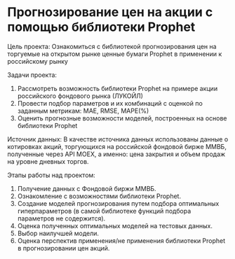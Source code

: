 # Прогнозирование цен на акции с помощью библиотеки Prophet

Цель проекта: 
Ознакомиться с библиотекой прогнозирования цен на торгуемые на открытом рынке ценные бумаги Prophet в применении к российскому рынку

Задачи проекта: 
1. Рассмотреть возможность библиотеки Prophet на примере акции российского фондового рынка (ЛУКОЙЛ)
2. Провести подбор параметров и их комбинаций с оценкой по заданным метрикам: MAE, RMSE, MAPE(%)
3. Оценить прогнозные возможности моделей, построенных на основе библиотеки Prophet

Источник данных: 
В качестве источника данных использованы данные о котировках акций, торгующихся на российской фондовой бирже ММВБ, полученные через API MOEX, 
а именно: цена закрытия и объем продаж на уровне дневных торгов.

Этапы работы над проектом:
1. Получение данных с Фондовой биржи ММВБ.
2. Ознакомление с возможностями библиотеки Prophet.
3. Создание моделей прогнозирования путем подбора оптимальных гиперпараметров (в самой библиотеке функций подбора параметров не содержится).
4. Оценка полученных оптимальных моделей на тестовых данных.
5. Выбор наилучшей модели.
6. Оценка перспектив применения/не применения библиотеки Prophet в прогнозировании цен акций. 
